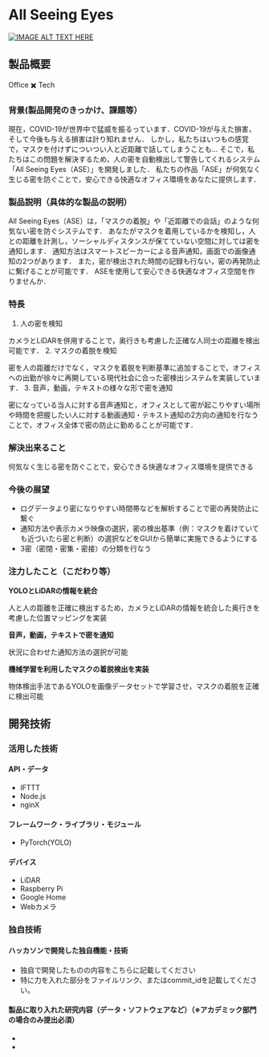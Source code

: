 # All Seeing Eyes
[![IMAGE ALT TEXT HERE](https://jphacks.com/wp-content/uploads/2020/09/JPHACKS2020_ogp.jpg)](https://www.youtube.com/watch?v=G5rULR53uMk)
## 製品概要
Office ✖️ Tech
### 背景(製品開発のきっかけ、課題等）
現在，COVID-19が世界中で猛威を振るっています．COVID-19が与えた損害，そして今後も与える損害は計り知れません．
しかし，私たちはいつもの感覚で，マスクを付けずについつい人と近距離で話してしまうことも...
そこで，私たちはこの問題を解決するため，人の密を自動検出して警告してくれるシステム「All Seeing Eyes（ASE）」を開発しました．
私たちの作品「ASE」が何気なく生じる密を防ぐことで，安心できる快適なオフィス環境をあなたに提供します．

### 製品説明（具体的な製品の説明）
All Seeing Eyes（ASE）は，「マスクの着脱」や「近距離での会話」のような何気ない密を防ぐシステムです．
あなたがマスクを着用しているかを検知し，人との距離を計測し，ソーシャルディスタンスが保てていない空間に対しては密を通知します．
通知方法はスマートスピーカーによる音声通知，画面での画像通知の2つがあります．
また，密が検出された時間の記録も行ない，密の再発防止に繋げることが可能です．
ASEを使用して安心できる快適なオフィス空間を作りませんか．

### 特長
1. 人の密を検知

カメラとLiDARを併用することで，奥行きも考慮した正確な人同士の距離を検出可能です．
2. マスクの着脱を検知

密を人の距離だけでなく，マスクを着脱を判断基準に追加することで，オフィスへの出勤が徐々に再開している現代社会に合った密検出システムを実装しています．
3. 音声，動画，テキストの様々な形で密を通知

密になっている当人に対する音声通知と，オフィスとして密が起こりやすい場所や時間を把握したい人に対する動画通知・テキスト通知の2方向の通知を行なうことで，オフィス全体で密の防止に勤めることが可能です．

### 解決出来ること
何気なく生じる密を防ぐことで，安心できる快適なオフィス環境を提供できる

### 今後の展望
* ログデータより密になりやすい時間帯などを解析することで密の再発防止に繋ぐ
* 通知方法や表示カメラ映像の選択，密の検出基準（例：マスクを着けていても近づいたら密と判断）の選択などをGUIから簡単に実施できるようにする
* 3密（密閉・密集・密接）の分類を行なう

### 注力したこと（こだわり等）
**YOLOとLiDARの情報を統合**

人と人の距離を正確に検出するため，カメラとLiDARの情報を統合した奥行きを考慮した位置マッピングを実装

**音声，動画，テキストで密を通知**

状況に合わせた通知方法の選択が可能

**機械学習を利用したマスクの着脱検出を実装**

物体検出手法であるYOLOを画像データセットで学習させ，マスクの着脱を正確に検出可能

## 開発技術
### 活用した技術
#### API・データ
* IFTTT
* Node.js
* nginX
#### フレームワーク・ライブラリ・モジュール
* PyTorch(YOLO)
#### デバイス
* LiDAR
* Raspberry Pi
* Google Home
* Webカメラ
### 独自技術
#### ハッカソンで開発した独自機能・技術
* 独自で開発したものの内容をこちらに記載してください
* 特に力を入れた部分をファイルリンク、またはcommit_idを記載してください。
#### 製品に取り入れた研究内容（データ・ソフトウェアなど）（※アカデミック部門の場合のみ提出必須）
* 
*
